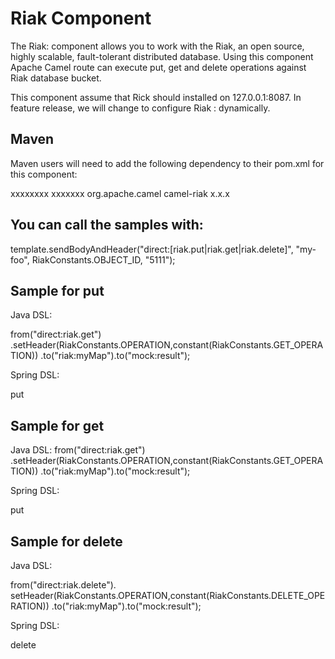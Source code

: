Riak Component
=============
The Riak: component allows you to work with the Riak, an open source, highly scalable, fault-tolerant distributed database.
Using this component Apache Camel route can execute put, get and delete operations against Riak database bucket.

This component assume that Rick should installed on 127.0.0.1:8087. In feature release, we will change to configure Riak <IP>:<PORT> dynamically.

Maven
---------------
Maven users will need to add the following dependency to their pom.xml for this component:
 
<repositories>
    <repository>
      <id>xxxxxxxx</id>
      <url>xxxxxxx</url>
    </repository>
 </repositories>
</project>

<dependency>
    <groupId>org.apache.camel</groupId>
    <artifactId>camel-riak</artifactId>
    <version>x.x.x</version>
    <!-- use the same version as your Camel core version -->
</dependency>

You can call the samples with:
------------------------------------
template.sendBodyAndHeader("direct:[riak.put|riak.get|riak.delete]", "my-foo", RiakConstants.OBJECT_ID, "5111");



Sample for put
---------------
Java DSL:

from("direct:riak.get")
.setHeader(RiakConstants.OPERATION,constant(RiakConstants.GET_OPERATION))
.to("riak:myMap").to("mock:result");

Spring DSL:

<route>
	<from uri="direct:put" />
        <!-- set headerName to "CamelRiakOperationType" -->
	<setHeader headerName="hazelcast.operation.type">
		<constant>put</constant>
	</setHeader>
	<to uri="riak:myMap" />
	<to uri=""mock:result" />
</route>

Sample for get
---------------
Java DSL:
from("direct:riak.get")
.setHeader(RiakConstants.OPERATION,constant(RiakConstants.GET_OPERATION))
.to("riak:myMap").to("mock:result");

Spring DSL:

<route>
	<from uri="direct:put" />
        <!-- set headerName to "CamelRiakOperationType" -->
	<setHeader headerName="hazelcast.operation.type">
		<constant>put</constant>
	</setHeader>
	<to uri="riak:myMap" />
	<to uri=""mock:result" />
</route>

Sample for delete
------------------
Java DSL:

from("direct:riak.delete").
setHeader(RiakConstants.OPERATION,constant(RiakConstants.DELETE_OPERATION))
.to("riak:myMap").to("mock:result");

Spring DSL:

<route>
	<from uri="direct:riak.delete" />
        <!--  set headerName to "CamelHazelcastOperationType" -->
	<setHeader headerName="hazelcast.operation.type">
		<constant>delete</constant>
	</setHeader>
	<to uri="riak:myMap" />
	<to uri=""mock:result" /
</route>


